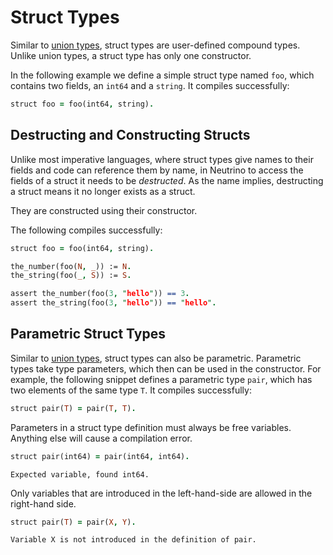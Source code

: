 # Struct Types

Similar to [union types](unions.md), struct types are user-defined compound types. Unlike union types, a struct type has only one constructor.

In the following example we define a simple struct type named `foo`, which contains two fields, an `int64` and a `string`. It compiles successfully:

```prolog
struct foo = foo(int64, string).
```

## Destructing and Constructing Structs

Unlike most imperative languages, where struct types give names to their fields and code can reference them by name, in Neutrino to access the fields of a struct it needs to be _destructed_. As the name implies, destructing a struct means it no longer exists as a struct.

They are constructed using their constructor.

The following compiles successfully:

```prolog
struct foo = foo(int64, string).

the_number(foo(N, _)) := N.
the_string(foo(_, S)) := S.

assert the_number(foo(3, "hello")) == 3.
assert the_string(foo(3, "hello")) == "hello".
```

## Parametric Struct Types

Similar to [union types](unions.md), struct types can also be parametric. Parametric types take type parameters, which then can be used in the constructor. For example, the following snippet defines a parametric type `pair`, which has two elements of the same type `T`. It compiles successfully:

```prolog
struct pair(T) = pair(T, T).
```

Parameters in a struct type definition must always be free variables. Anything else will cause a compilation error.

```prolog
struct pair(int64) = pair(int64, int64).
```

```error
Expected variable, found int64.
```

Only variables that are introduced in the left-hand-side are allowed in the right-hand side.

```prolog
struct pair(T) = pair(X, Y).
```

```error
Variable X is not introduced in the definition of pair.
```
